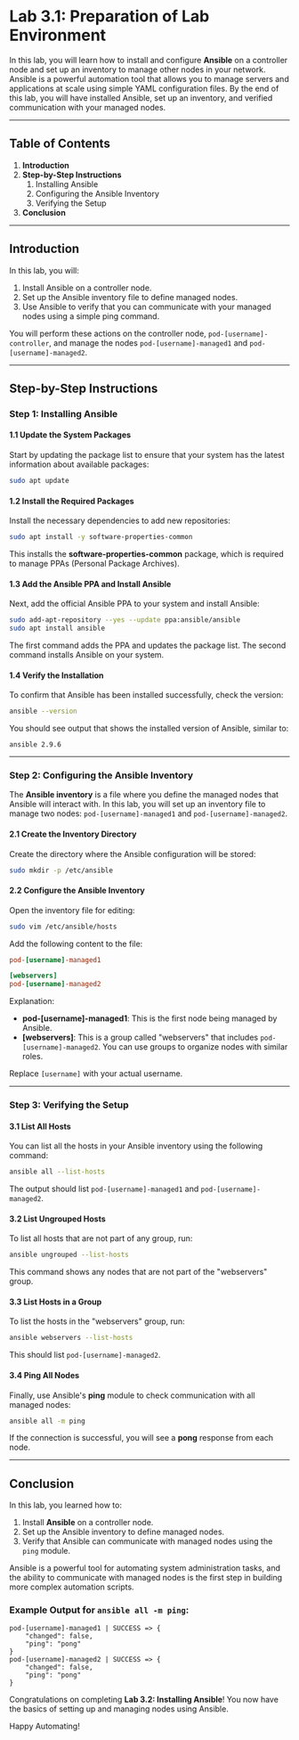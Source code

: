 # Lab 3.1: Preparation of Lab Environment

In this lab, you will learn how to install and configure **Ansible** on a controller node and set up an inventory to manage other nodes in your network. Ansible is a powerful automation tool that allows you to manage servers and applications at scale using simple YAML configuration files. By the end of this lab, you will have installed Ansible, set up an inventory, and verified communication with your managed nodes.

---

## Table of Contents

1. **Introduction**
2. **Step-by-Step Instructions**
    1. Installing Ansible
    2. Configuring the Ansible Inventory
    3. Verifying the Setup
3. **Conclusion**

---

## Introduction

In this lab, you will:
1. Install Ansible on a controller node.
2. Set up the Ansible inventory file to define managed nodes.
3. Use Ansible to verify that you can communicate with your managed nodes using a simple ping command.

You will perform these actions on the controller node, `pod-[username]-controller`, and manage the nodes `pod-[username]-managed1` and `pod-[username]-managed2`.

---

## Step-by-Step Instructions

### Step 1: Installing Ansible

#### 1.1 Update the System Packages

Start by updating the package list to ensure that your system has the latest information about available packages:

```bash
sudo apt update
```

#### 1.2 Install the Required Packages

Install the necessary dependencies to add new repositories:

```bash
sudo apt install -y software-properties-common
```

This installs the **software-properties-common** package, which is required to manage PPAs (Personal Package Archives).

#### 1.3 Add the Ansible PPA and Install Ansible

Next, add the official Ansible PPA to your system and install Ansible:

```bash
sudo add-apt-repository --yes --update ppa:ansible/ansible
sudo apt install ansible
```

The first command adds the PPA and updates the package list. The second command installs Ansible on your system.

#### 1.4 Verify the Installation

To confirm that Ansible has been installed successfully, check the version:

```bash
ansible --version
```

You should see output that shows the installed version of Ansible, similar to:

```
ansible 2.9.6
```

---

### Step 2: Configuring the Ansible Inventory

The **Ansible inventory** is a file where you define the managed nodes that Ansible will interact with. In this lab, you will set up an inventory file to manage two nodes: `pod-[username]-managed1` and `pod-[username]-managed2`.

#### 2.1 Create the Inventory Directory

Create the directory where the Ansible configuration will be stored:

```bash
sudo mkdir -p /etc/ansible
```

#### 2.2 Configure the Ansible Inventory

Open the inventory file for editing:

```bash
sudo vim /etc/ansible/hosts
```

Add the following content to the file:

```ini
pod-[username]-managed1

[webservers]
pod-[username]-managed2
```

Explanation:
- **pod-[username]-managed1**: This is the first node being managed by Ansible.
- **[webservers]**: This is a group called "webservers" that includes `pod-[username]-managed2`. You can use groups to organize nodes with similar roles.

Replace `[username]` with your actual username.

---

### Step 3: Verifying the Setup

#### 3.1 List All Hosts

You can list all the hosts in your Ansible inventory using the following command:

```bash
ansible all --list-hosts
```

The output should list `pod-[username]-managed1` and `pod-[username]-managed2`.

#### 3.2 List Ungrouped Hosts

To list all hosts that are not part of any group, run:

```bash
ansible ungrouped --list-hosts
```

This command shows any nodes that are not part of the "webservers" group.

#### 3.3 List Hosts in a Group

To list the hosts in the "webservers" group, run:

```bash
ansible webservers --list-hosts
```

This should list `pod-[username]-managed2`.

#### 3.4 Ping All Nodes

Finally, use Ansible's **ping** module to check communication with all managed nodes:

```bash
ansible all -m ping
```

If the connection is successful, you will see a **pong** response from each node.

---

## Conclusion

In this lab, you learned how to:
1. Install **Ansible** on a controller node.
2. Set up the Ansible inventory to define managed nodes.
3. Verify that Ansible can communicate with managed nodes using the `ping` module.

Ansible is a powerful tool for automating system administration tasks, and the ability to communicate with managed nodes is the first step in building more complex automation scripts.

### Example Output for `ansible all -m ping`:

```
pod-[username]-managed1 | SUCCESS => {
    "changed": false,
    "ping": "pong"
}
pod-[username]-managed2 | SUCCESS => {
    "changed": false,
    "ping": "pong"
}
```

Congratulations on completing **Lab 3.2: Installing Ansible**! You now have the basics of setting up and managing nodes using Ansible.

Happy Automating!
